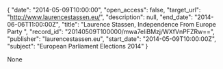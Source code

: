 {
  "date": "2014-05-09T10:00:00", 
  "open_access": false, 
  "target_url": "http://www.laurencestassen.eu/", 
  "description": null, 
  "end_date": "2014-06-06T11:00:00Z", 
  "title": "Laurence Stassen, Independence From Europe Party ", 
  "record_id": "20140509T100000/mwa7eliBMzj/WXfVnPFZRw==", 
  "publisher": "laurencestassen.eu", 
  "start_date": "2014-05-09T10:00:00Z", 
  "subject": "European Parliament Elections 2014"
}

None